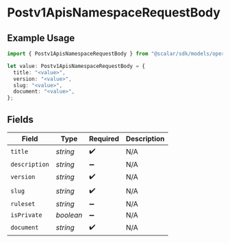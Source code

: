 # Postv1ApisNamespaceRequestBody

## Example Usage

```typescript
import { Postv1ApisNamespaceRequestBody } from "@scalar/sdk/models/operations";

let value: Postv1ApisNamespaceRequestBody = {
  title: "<value>",
  version: "<value>",
  slug: "<value>",
  document: "<value>",
};
```

## Fields

| Field              | Type               | Required           | Description        |
| ------------------ | ------------------ | ------------------ | ------------------ |
| `title`            | *string*           | :heavy_check_mark: | N/A                |
| `description`      | *string*           | :heavy_minus_sign: | N/A                |
| `version`          | *string*           | :heavy_check_mark: | N/A                |
| `slug`             | *string*           | :heavy_check_mark: | N/A                |
| `ruleset`          | *string*           | :heavy_minus_sign: | N/A                |
| `isPrivate`        | *boolean*          | :heavy_minus_sign: | N/A                |
| `document`         | *string*           | :heavy_check_mark: | N/A                |